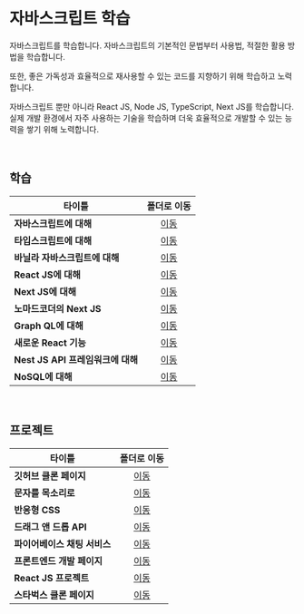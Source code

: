 # 자바스크립트 학습
자바스크립트를 학습합니다. 자바스크립트의 기본적인 문법부터 사용법, 적절한 활용 방법을 학습합니다.   

또한, 좋은 가독성과 효율적으로 재사용할 수 있는 코드를 지향하기 위해 학습하고 노력합니다.   

자바스크립트 뿐만 아니라 React JS, Node JS, TypeScript, Next JS를 학습합니다. 실제 개발 환경에서 자주 사용하는 기술을 학습하며 더욱 효율적으로 개발할 수 있는 능력을 쌓기 위해 노력합니다.   

<br/>

## 학습

|타이틀|폴더로 이동|
|---|:---:|
|**자바스크립트에 대해**|[이동](https://github.com/Hschan2/LearnJavascript/tree/main/About_Javascript)|
|**타입스크립트에 대해**|[이동](https://github.com/Hschan2/LearnJavascript/tree/main/TypeScript)|
|**바닐라 자바스크립트에 대해**|[이동](https://github.com/Hschan2/LearnJavascript/tree/main/VanillaJS)|
|**React JS에 대해**|[이동](https://github.com/Hschan2/LearnJavascript/tree/main/React)|
|**Next JS에 대해**|[이동](https://github.com/Hschan2/LearnJavascript/tree/main/react-nextjs)|
|**노마드코더의 Next JS**|[이동](https://github.com/Hschan2/LearnJavascript/tree/main/nomadcoders-nextjs)|
|**Graph QL에 대해**|[이동](https://github.com/Hschan2/LearnJavascript/tree/main/graphql)|
|**새로운 React 기능**|[이동](https://github.com/Hschan2/LearnJavascript/tree/main/new-react-function)|
|**Nest JS API 프레임워크에 대해**|[이동](https://github.com/Hschan2/LearnJavascript/tree/main/nest-api)|
|**NoSQL에 대해**|[이동](https://github.com/Hschan2/LearnJavascript/tree/main/NoSQL)|

<br/>

## 프로젝트
|타이틀|폴더로 이동|
|---|:---:|
|**깃허브 클론 페이지**|[이동](https://github.com/Hschan2/LearnJavascript/tree/main/WooA_GitPage)|
|**문자를 목소리로**|[이동](https://github.com/Hschan2/LearnJavascript/tree/main/TextToVoices)|
|**반응형 CSS**|[이동](https://github.com/Hschan2/LearnJavascript/tree/main/Responsive_CSS_Unit)|
|**드래그 앤 드롭 API**|[이동](https://github.com/Hschan2/LearnJavascript/tree/main/DragAndDropAPI_JS)|
|**파이어베이스 채팅 서비스**|[이동](https://github.com/Hschan2/LearnJavascript/tree/main/Firebase-Chat)|
|**프론트엔드 개발 페이지**|[이동](https://github.com/Hschan2/LearnJavascript/tree/main/FrontEnd_Web/First)|
|**React JS 프로젝트**|[이동](https://github.com/Hschan2/LearnJavascript/tree/main/React_Projects)|
|**스타벅스 클론 페이지**|[이동](https://github.com/Hschan2/LearnJavascript/tree/main/moonbucksMenu)|


<!-- ## Typescript (타입스크립트) [Link](https://github.com/Hschan2/LearnJavascript/tree/main/TypeScript)

```
타입스크립트 기본 문법
    - Variable (number, string..., boolean, object), Type
    - Object 다양한 사용법, Array, enum, Tuple, any, Union Type
    - Function, Return Type, Void, The Unknown Type
    - Watch(tsc -w 사용)으로 자동 새로고침
    - include, exclude files (모듈 이용하기)
    - 정규표현식 (Regular Expression)
    - 함수형 프로그래밍 (Function Programming)
```

```
타입스크립트로 만드는 블록체인 (노마드코더)
```

```
타입스크립트로 만드는 To Do List
```

## Firebase으로 만드는 채팅 [Link](https://github.com/Hschan2/LearnJavascript/tree/main/Firebase-Chat)

## Drag Drop API [Link](https://github.com/Hschan2/LearnJavascript/tree/main/DragAndDropAPI_JS)

```
Drag and Drop API를 사용한 프로젝트
```

## Javascript (자바스크립트) [Link](https://github.com/Hschan2/LearnJavascript/tree/main/About_Javascript)

```
자바스크립트 기본 지식
    - Function (함수)
    - Variable (변수)
    - Class (Class, CallBack Function)
    - FunctionProgramming (함수형 프로그래밍)
    - Map
    - MutationObserver
    - Operator
    - Process&Thread (자바스크립트의 스레드)
    - RecursiveFunction (재귀 함수)
    - RegularExpression (정규화 표현)
    - Resize Observer
    - eventDelegation (이벤트 위임)
    - event Loop (이벤트 루프)
    - JSON (stringify, parse)

자바스크립트 신기능 (2022. 07)
    - async 함수없이 await
    - Error Cause
    - at()
    - Class Fields
```

```
유튜브 채널 개발바닥 팁
    - 레이어드 아키텍처 (Layered architecture)
    - TypeDI
    - 견고한 Node 프로젝트 아키텍처 설계하기
```

```
유튜브 클론 만들기
```

```
실시간 업데이트 방법 (리프레시 제거 방법)
주석 제대로 사용하는 방법
```

## Single Page 자기소개 사이트 [Link](https://github.com/Hschan2/LearnJavascript/tree/main/FrontEnd_Web/First)
```
Single Page 개발
애니메이션 적용
```

## Graph QL [Link]()
```
노마드코더의 Graph QL
```

## Graph QL with Apollo [Link]()
```
노마드코더의 Apollo로 만드는 Graph QL
```

## Test To Voice [Link]()
```
입력한 텍스트를 AI 목소리로 출력하기
    - 목소리 선택 불가능 버전
    - 목소리 선택 가능 버전
```

## Vanilla Javascript [Link]()
```
노마드 코더의 바닐라 자바스크립트
```

## React JS [Link]()
```
React JS 기초 이론 및 문법 학습
React JS Redux로 빙고게임 제작
React JS Hook으로 ToDo List 제작
```

## MoonbucksMenu [Link]()
```
커피 메뉴 서비스 페이지 제작
```

## Zero Cho React JS 강의 [Link]()
```
```

## React Remix [Link]()
```
User
Post/Get
Prisma
```

## 자바스크립트 30일 [Link]()
```
30단계의 자바스크립트 지식을 학습
```

## Nest JS [Link]()
```
노마드 코더의 Nest JS와 Apollo Graph QL
Movie Data API로 Nest JS 기본 배우기
```

## NomadCoder React Next JS [Link]()
```
노마드코더의 React Next JS 강의
영화 정보 제공 서비스 제작
```

## Next JS [Link]()
```
Next JS로 API 호출해 데이터 사용하기
Image Data, Text Data 호출해 사용하기
``` -->